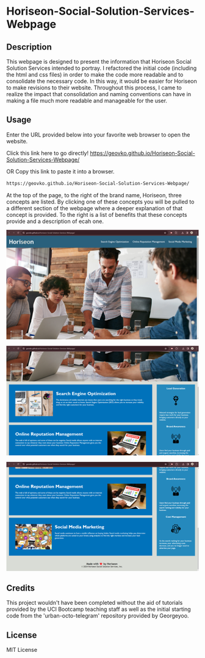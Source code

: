 # Horiseon-Social-Solution-Services-Webpage

## Description

This webpage is designed to present the information that Horiseon Social Solution Services intended to portray. I refactored the initial code (including the html and css files) in order to make the code more readable and to consolidate the necessary code. In this way, it would be easier for Horiseon to make revisions to their website. Throughout this process, I came to realize the impact that consolidation and naming conventions can have in making a file much more readable and manageable for the user.

## Usage

Enter the URL provided below into your favorite web browser to open the website. 

Click this link here to go directly!
https://geovko.github.io/Horiseon-Social-Solution-Services-Webpage/

OR Copy this link to paste it into a browser.
  ```md
https://geovko.github.io/Horiseon-Social-Solution-Services-Webpage/
  ```

At the top of the page, to the right of the brand name, Horiseon, three concepts are listed. By clicking one of these concepts you will be pulled to a different section of the webpage where a deeper explanation of that concept is provided. To the right is a list of benefits that these concepts provide and a description of ecah one. 

![Horiseon Website, screenshot one of three](Assets/images/Screenshot%201.a.png)

![Horiseon Website, screenshot two of three](Assets/images/Screenshot%201.b.png)

![Horiseon Website, screenshot three of three](Assets/images/Screenshot%201.c.png)


## Credits

This project wouldn't have been completed without the aid of tutorials provided by the UCI Bootcamp teaching staff as well as the initial starting code from the 'urban-octo-telegram' repository provided by Georgeyoo.

## License

MIT License
